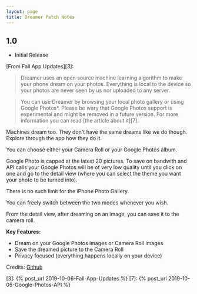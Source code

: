 ```yaml
---
layout: page
title: Dreamer Patch Notes
---
```


## 1.0

- Initial Release


[From Fall App Updates][3]:
>Dreamer uses an open source machine learning algorithm to make your phone dream on your photos. Everything is local to the device so your photos are never seen by us nor uploaded to any server.

>You can use Dreamer by browsing your local photo gallery or using Google Photos*. Please be wary that Google Photos support is experimental and might be removed in a future version. For more information you can read [the article about it][7].

Machines dream too. They don't have the same dreams like we do though. Explore through the app how they do it.

You can choose either your Camera Roll or your Google Photos album.

Google Photo is capped at the latest 20 pictures. To save on bandwith and API calls your Google Photos will be of very low quality until you click on one and go to the detail view (where you can select the theme you want your photo to be turned into).

There is no such limit for the iPhone Photo Gallery.

You can freely switch between the two modes whenever you wish.

From the detail view, after dreaming on an image, you can save it to the camera roll.

**Key Features:**

- Dream on your Google Photos images or Camera Roll images
- Save the dreamed picture to the Camera Roll
- Privacy focused (everything happens locally on your device)

Credits:
[Github][1]


[1]: https://github.com/jcjohnson/fast-neural-style/
[3]: {% post_url 2019-10-06-Fall-App-Updates %}
[7]: {% post_url 2019-10-05-Google-Photos-API %}
